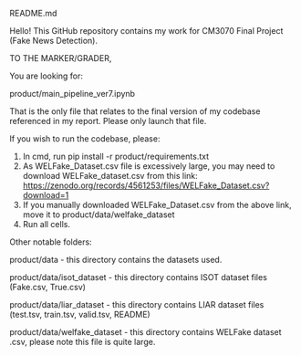 README.md 

Hello! 
This GitHub repository contains my work for CM3070 Final Project (Fake News Detection). 

TO THE MARKER/GRADER, 

You are looking for:

product/main_pipeline_ver7.ipynb

That is the only file that relates to the final version of my codebase referenced in my report.
Please only launch that file. 

If you wish to run the codebase, please:
1. In cmd, run pip install -r product/requirements.txt
2. As WELFake_Dataset.csv file is excessively large, you may need to download WELFake_dataset.csv from this link: https://zenodo.org/records/4561253/files/WELFake_Dataset.csv?download=1
3. If you manually downloaded WELFake_Dataset.csv from the above link, move it to product/data/welfake_dataset
4. Run all cells. 

Other notable folders:

product/data - this directory contains the datasets used. 

product/data/isot_dataset - this directory contains ISOT dataset files (Fake.csv, True.csv)

product/data/liar_dataset - this directory contains LIAR dataset files (test.tsv, train.tsv, valid.tsv, README)

product/data/welfake_dataset - this directory contains WELFake dataset .csv, please note this file is quite large. 
